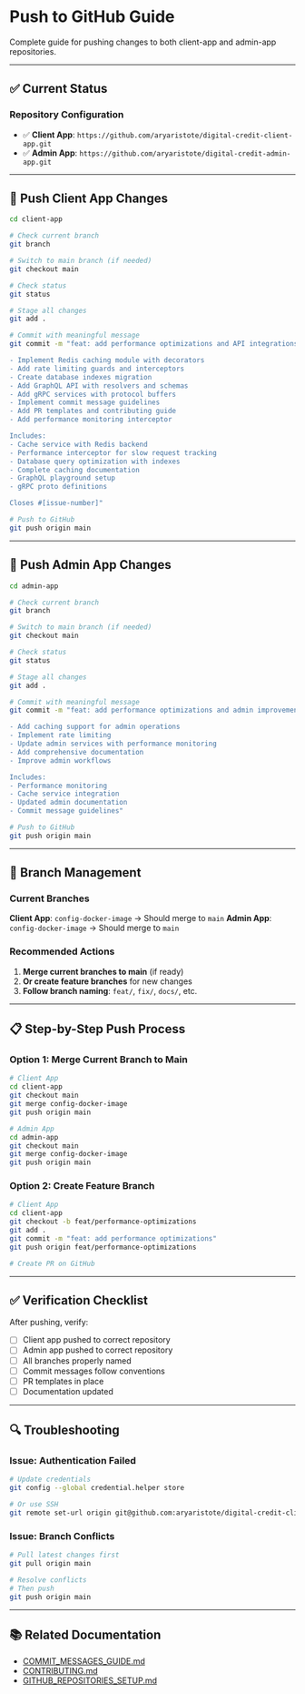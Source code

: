# Push to GitHub Guide

Complete guide for pushing changes to both client-app and admin-app repositories.

---

## ✅ Current Status

### Repository Configuration

- ✅ **Client App**: `https://github.com/aryaristote/digital-credit-client-app.git`
- ✅ **Admin App**: `https://github.com/aryaristote/digital-credit-admin-app.git`

---

## 🚀 Push Client App Changes

```bash
cd client-app

# Check current branch
git branch

# Switch to main branch (if needed)
git checkout main

# Check status
git status

# Stage all changes
git add .

# Commit with meaningful message
git commit -m "feat: add performance optimizations and API integrations

- Implement Redis caching module with decorators
- Add rate limiting guards and interceptors
- Create database indexes migration
- Add GraphQL API with resolvers and schemas
- Add gRPC services with protocol buffers
- Implement commit message guidelines
- Add PR templates and contributing guide
- Add performance monitoring interceptor

Includes:
- Cache service with Redis backend
- Performance interceptor for slow request tracking
- Database query optimization with indexes
- Complete caching documentation
- GraphQL playground setup
- gRPC proto definitions

Closes #[issue-number]"

# Push to GitHub
git push origin main
```

---

## 🚀 Push Admin App Changes

```bash
cd admin-app

# Check current branch
git branch

# Switch to main branch (if needed)
git checkout main

# Check status
git status

# Stage all changes
git add .

# Commit with meaningful message
git commit -m "feat: add performance optimizations and admin improvements

- Add caching support for admin operations
- Implement rate limiting
- Update admin services with performance monitoring
- Add comprehensive documentation
- Improve admin workflows

Includes:
- Performance monitoring
- Cache service integration
- Updated admin documentation
- Commit message guidelines"

# Push to GitHub
git push origin main
```

---

## 🌿 Branch Management

### Current Branches

**Client App**: `config-docker-image` → Should merge to `main`
**Admin App**: `config-docker-image` → Should merge to `main`

### Recommended Actions

1. **Merge current branches to main** (if ready)
2. **Or create feature branches** for new changes
3. **Follow branch naming**: `feat/`, `fix/`, `docs/`, etc.

---

## 📋 Step-by-Step Push Process

### Option 1: Merge Current Branch to Main

```bash
# Client App
cd client-app
git checkout main
git merge config-docker-image
git push origin main

# Admin App
cd admin-app
git checkout main
git merge config-docker-image
git push origin main
```

### Option 2: Create Feature Branch

```bash
# Client App
cd client-app
git checkout -b feat/performance-optimizations
git add .
git commit -m "feat: add performance optimizations"
git push origin feat/performance-optimizations

# Create PR on GitHub
```

---

## ✅ Verification Checklist

After pushing, verify:

- [ ] Client app pushed to correct repository
- [ ] Admin app pushed to correct repository
- [ ] All branches properly named
- [ ] Commit messages follow conventions
- [ ] PR templates in place
- [ ] Documentation updated

---

## 🔍 Troubleshooting

### Issue: Authentication Failed

```bash
# Update credentials
git config --global credential.helper store

# Or use SSH
git remote set-url origin git@github.com:aryaristote/digital-credit-client-app.git
```

### Issue: Branch Conflicts

```bash
# Pull latest changes first
git pull origin main

# Resolve conflicts
# Then push
git push origin main
```

---

## 📚 Related Documentation

- [COMMIT_MESSAGES_GUIDE.md](COMMIT_MESSAGES_GUIDE.md)
- [CONTRIBUTING.md](CONTRIBUTING.md)
- [GITHUB_REPOSITORIES_SETUP.md](GITHUB_REPOSITORIES_SETUP.md)
